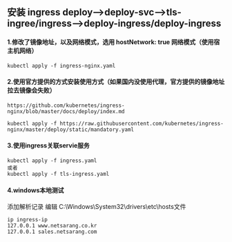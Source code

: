 ## 安装 ingress  deploy-->deploy-svc-->tls-ingree/ingress-->deploy-ingress/deploy-ingress
#### 1.修改了镜像地址，以及网络模式，选用 hostNetwork: true 网络模式（使用宿主机网络）
```
kubectl apply -f ingress-nginx.yaml
```
#### 2.使用官方提供的方式安装使用方式（如果国内没使用代理，官方提供的镜像地址拉去镜像会失败）
```
https://github.com/kubernetes/ingress-nginx/blob/master/docs/deploy/index.md
```
```
kubectl apply -f https://raw.githubusercontent.com/kubernetes/ingress-nginx/master/deploy/static/mandatory.yaml
```
#### 3.使用ingress关联servie服务
```
kubectl apply -f ingress.yaml
或者
kubectl apply -f tls-ingress.yaml
```
#### 4.windows本地测试
添加解析记录
编辑 C:\Windows\System32\drivers\etc\hosts文件
```
ip ingress-ip
127.0.0.1 www.netsarang.co.kr
127.0.0.1 sales.netsarang.com

```
